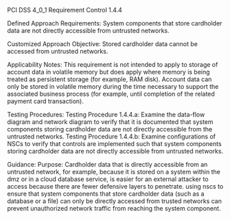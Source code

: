 PCI DSS 4_0_1 Requirement Control 1.4.4

Defined Approach Requirements:
System components that store cardholder data are not directly accessible from untrusted networks.

Customized Approach Objective:
Stored cardholder data cannot be accessed from untrusted networks.

Applicability Notes:
This requirement is not intended to apply to storage of account data in volatile memory but does apply where memory is being treated as persistent storage (for example, RAM disk). Account data can only be stored in volatile memory during the time necessary to support the associated business process (for example, until completion of the related payment card transaction).

Testing Procedures:
Testing Procedure 1.4.4.a: Examine the data-flow diagram and network diagram to verify that it is documented that system components storing cardholder data are not directly accessible from the untrusted networks.
Testing Procedure 1.4.4.b: Examine configurations of NSCs to verify that controls are implemented such that system components storing cardholder data are not directly accessible from untrusted networks.

Guidance:
Purpose: Cardholder data that is directly accessible from an untrusted network, for example, because it is stored on a system within the dmz or in a cloud database service, is easier for an external attacker to access because there are fewer defensive layers to penetrate. using nscs to ensure that system components that store cardholder data (such as a database or a file) can only be directly accessed from trusted networks can prevent unauthorized network traffic from reaching the system component.